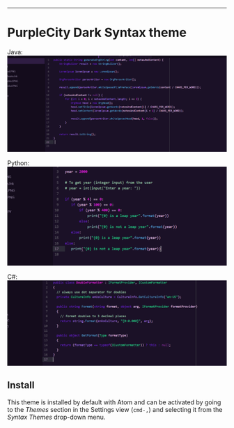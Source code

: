 
---

# PurpleCity Dark Syntax theme

Java:
![alt text](screenshot.PNG "PurpleCity Java")

Python:
![alt text](screenshot_python.PNG "PurpleCity Python")

C#:
![alt text](screenshot_cs.PNG "PurpleCity C#")

## Install

This theme is installed by default with Atom and can be activated by going to the _Themes_ section in the Settings view (`cmd-,`) and selecting it from the _Syntax Themes_ drop-down menu.
